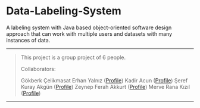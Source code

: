 # Data-Labeling-System
 A labeling system with Java based object-oriented software design approach that can work with multiple users and datasets with many instances of data. 

___  
> This project is a group project of 6 people.
> 
> Collaborators:
> 
> Gökberk Çelikmasat
> Erhan Yalnız ([Profile](https://github.com/erhanyalniz))
> Kadir Acun ([Profile](https://github.com/kadiracunn))
> Şeref Kuray Akgün ([Profile](https://github.com/kutayakgn))
> Zeynep Ferah Akkurt ([Profile](https://github.com/zefea))
> Merve Rana Kızıl ([Profile](https://github.com/ranakizil))
>  
___  
